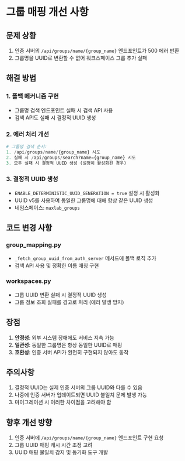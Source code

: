 # 그룹 매핑 개선 사항

## 문제 상황
1. 인증 서버의 `/api/groups/name/{group_name}` 엔드포인트가 500 에러 반환
2. 그룹명을 UUID로 변환할 수 없어 워크스페이스 그룹 추가 실패

## 해결 방법

### 1. 폴백 메커니즘 구현
- 그룹명 검색 엔드포인트 실패 시 검색 API 사용
- 검색 API도 실패 시 결정적 UUID 생성

### 2. 에러 처리 개선
```python
# 그룹명 검색 순서:
1. /api/groups/name/{group_name} 시도
2. 실패 시 /api/groups/search?name={group_name} 시도  
3. 모두 실패 시 결정적 UUID 생성 (설정이 활성화된 경우)
```

### 3. 결정적 UUID 생성
- `ENABLE_DETERMINISTIC_UUID_GENERATION = true` 설정 시 활성화
- UUID v5를 사용하여 동일한 그룹명에 대해 항상 같은 UUID 생성
- 네임스페이스: `maxlab_groups`

## 코드 변경 사항

### group_mapping.py
- `_fetch_group_uuid_from_auth_server` 메서드에 폴백 로직 추가
- 검색 API 사용 및 정확한 이름 매칭 구현

### workspaces.py
- 그룹 UUID 변환 실패 시 결정적 UUID 생성
- 그룹 정보 조회 실패를 경고로 처리 (에러 발생 방지)

## 장점
1. **안정성**: 외부 시스템 장애에도 서비스 지속 가능
2. **일관성**: 동일한 그룹명은 항상 동일한 UUID로 매핑
3. **호환성**: 인증 서버 API가 완전히 구현되지 않아도 동작

## 주의사항
1. 결정적 UUID는 실제 인증 서버의 그룹 UUID와 다를 수 있음
2. 나중에 인증 서버가 업데이트되면 UUID 불일치 문제 발생 가능
3. 마이그레이션 시 이러한 차이점을 고려해야 함

## 향후 개선 방향
1. 인증 서버에 `/api/groups/name/{group_name}` 엔드포인트 구현 요청
2. 그룹 UUID 매핑 캐시 시간 조정 고려
3. UUID 매핑 불일치 감지 및 동기화 도구 개발